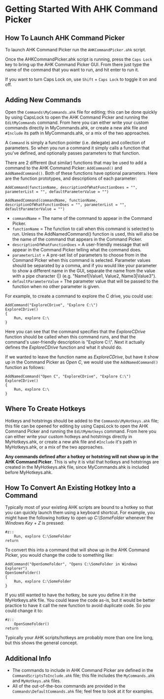 # Getting Started With AHK Command Picker

## How To Launch AHK Command Picker

To launch AHK Command Picker run the `AHKCommandPicker.ahk` script.

Once the AHKCommandPicker.ahk script is running, press the `Caps Lock` key to bring up the AHK Command Picker GUI. From there just type the name of the command that you want to run, and hit enter to run it.

If you want to turn Caps Lock on, use `Shift` + `Caps Lock` to toggle it on and off.


## Adding New Commands

Open the `Commands\MyCommands.ahk` file for editing; this can be done quickly by using CapsLock to open the AHK Command Picker and running the `EditMyCommands` command. From here you can either write your custom commands directly in MyCommands.ahk, or create a new ahk file and `#Include` its path in MyCommands.ahk, or a mix of the two approaches.

A `Command` is simply a function pointer (i.e. delegate) and collection of parameters. So when you run a command it simply calls a function that you've defined, and optionally passes parameters to that function.

There are 2 different (but similar) functions that may be used to add a command to the AHK Command Picker: `AddCommand()` and `AddNamedCommand()`. Both of these functions have optional parameters. Here are the function prototypes, and descriptions of each parameter:

```AutoHotkey
AddCommand(functionName, descriptionOfWhatFunctionDoes = "", parameterList = "", defaultParameterValue = "")

AddNamedCommand(commandName, functionName, descriptionOfWhatFunctionDoes = "", parameterList = "", defaultParameterValue = "")
```

* `commandName` = The name of the command to appear in the Command Picker.
* `functionName` = The function to call when this command is selected to run. Unless the AddNamedCommand() function is used, this will also be the name of the command that appears in the Command Picker.
* `descriptionOfWhatFunctionDoes` = A user-friendly message that will appear in the Command Picker telling what the command does.
* `parameterList` = A pre-set list of parameters to choose from in the Command Picker when this command is selected. Parameter values should be separated by a comma, and if you would like your parameter to show a different name in the GUI, separate the name from the value with a pipe character (|) (e.g. "Name1|Value1, Value2, Name3|Value3").
* `defaultParameterValue` = The parameter value that will be passed to the function when no other parameter is given.

For example, to create a command to explore the C drive, you could use:

```AutoHotkey
AddCommand("ExploreCDrive", "Explore C:\")
ExploreCDrive()
{
    Run, explore C:\
}
```

Here you can see that the command specifies that the _ExploreCDrive_ function should be called when this command runs, and that the command's user-friendly description is "Explore C:\\". Next it actually defines the _ExploreCDrive_ function and what it should do.

If we wanted to leave the function name as _ExploreCDrive_, but have it show up in the Command Picker as _Open C_, we would use the `AddNamedCommand()` function as follows:

```AutoHotkey
AddNamedCommand("Open C", "ExploreCDrive", "Explore C:\")
ExploreCDrive()
{
    Run, explore C:\
}
```


## Where To Create Hotkeys

Hotkeys and hotstrings should be added to the `Commands\MyHotkeys.ahk` file; this file can be opened for editing by using CapsLock to open the AHK Command Picker and running the `EditMyHotkeys` command. From here you can either write your custom hotkeys and hotstrings directly in MyHotkeys.ahk, or create a new ahk file and `#Include` it's path in MyHotkeys.ahk, or a mix of the two approaches.

**Any commands defined after a hotkey or hotstring will not show up in the AHK Command Picker**. This is why it is vital that hotkeys and hotstrings are created in the MyHotkeys.ahk file, since MyCommands.ahk is included before MyHotkeys.ahk.


## How To Convert An Existing Hotkey Into a Command

Typically most of your existing AHK scripts are bound to a hotkey so that you can quickly launch them using a keyboard shortcut. For example, you might have the following hotkey to open up _C:\SomeFolder_ whenever the _Windows Key_ + _Z_ is pressed:

```AutoHotkey
#z::
	Run, explore C:\SomeFolder
return
```

To convert this into a command that will show up in the AHK Command Picker, you would change the code to something like:

```AutoHotkey
AddCommand("OpenSomeFolder", "Opens C:\SomeFolder in Windows Explorer")
OpenSomeFolder()
{
	Run, explore C:\SomeFolder
}
```

If you still wanted to have the hotkey, be sure you define it in the MyHotkeys.ahk file. You could leave the code as-is, but it would be better practice to have it call the new function to avoid duplicate code. So you could change it to:

```AutoHotkey
#z::
	OpenSomeFolder()
return
```

Typically your AHK scripts/hotkeys are probably more than one line long, but this shows the general concept.


## Additional Info

* The commands to include in AHK Command Picker are defined in the `CommandScriptsToInclude.ahk` file; this file includes the `MyCommands.ahk` and `MyHotkeys.ahk` files.
* All of the out-of-the-box commands are provided in the `Commands\DefaultCommands.ahk` file; feel free to look at it for examples.
